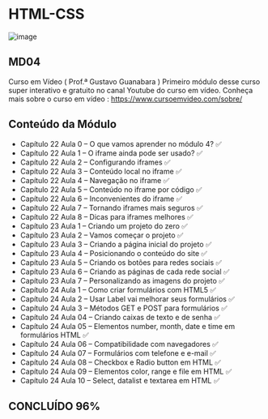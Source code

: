 # HTML-CSS 
![image](https://user-images.githubusercontent.com/87583186/171689878-de221f29-2618-4d32-8fbd-887e3277b727.png)

## MD04
Curso em Vídeo ( Prof.ª Gustavo Guanabara )
Primeiro módulo desse curso super interativo e gratuito no canal Youtube do curso em vídeo.
Conheça mais sobre o curso em vídeo : https://www.cursoemvideo.com/sobre/

Conteúdo da Módulo
 --- 
 -  Capítulo 22 Aula 0 – O que vamos aprender no módulo 4? :white_check_mark:
 -  Capítulo 22 Aula 1 – O iframe ainda pode ser usado? :white_check_mark:
 -  Capítulo 22 Aula 2 – Configurando iframes :white_check_mark:
 -  Capítulo 22 Aula 3 – Conteúdo local no iframe :white_check_mark:
 -  Capítulo 22 Aula 4 – Navegação no iframe :white_check_mark:
 -  Capítulo 22 Aula 5 – Conteúdo no iframe por código :white_check_mark:
 -  Capítulo 22 Aula 6 – Inconvenientes do iframe  :white_check_mark:
 -  Capítulo 22 Aula 7 – Tornando iframes mais seguros  :white_check_mark:
 -  Capítulo 22 Aula 8 – Dicas para iframes melhores  :white_check_mark:
 -  Capítulo 23 Aula 1 – Criando um projeto do zero  :white_check_mark:
 -  Capítulo 23 Aula 2 – Vamos começar o projeto  :white_check_mark:
 -  Capítulo 23 Aula 3 – Criando a página inicial do projeto  :white_check_mark:
 -  Capítulo 23 Aula 4 – Posicionando o conteúdo do site  :white_check_mark:
 -  Capítulo 23 Aula 5 – Criando os botões para redes sociais  :white_check_mark:
 -  Capítulo 23 Aula 6 – Criando as páginas de cada rede social  :white_check_mark:
 -  Capítulo 23 Aula 7 – Personalizando as imagens do projeto  :white_check_mark:
 -  Capítulo 24 Aula 1 – Como criar formulários com HTML5 :white_check_mark:
 -  Capítulo 24 Aula 2 – Usar Label vai melhorar seus formulários :white_check_mark:
 -  Capítulo 24 Aula 3 – Métodos GET e POST para formulários :white_check_mark:
 -  Capítulo 24 Aula 04 – Criando caixas de texto e de senha :white_check_mark:
 -  Capítulo 24 Aula 05 – Elementos number, month, date e time em formulários HTML :white_check_mark:
 -  Capítulo 24 Aula 06 – Compatibilidade com navegadores :white_check_mark:
 -  Capítulo 24 Aula 07 – Formulários com telefone e e-mail :white_check_mark:
 -  Capítulo 24 Aula 08 – Checkbox e Radio button em HTML :white_check_mark:
 -  Capítulo 24 Aula 09 – Elementos color, range e file em HTML  :white_check_mark:
 -  Capítulo 24 Aula 10 – Select, datalist e textarea em HTML  :white_check_mark:

 

## CONCLUÍDO 96%
